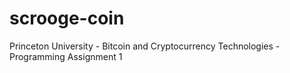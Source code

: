 # scrooge-coin
Princeton University - Bitcoin and Cryptocurrency Technologies - Programming Assignment 1
